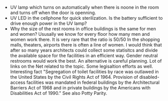 * UV lamp which turns on automatically when there is noone in the room and turns off when the door is openning.
* UV LED in the cellphone for quick sterilization. Is the battery sufficient to drive enough power in the UV lamp? 
* Why the size of the rest rooms in office buildings is the same for men and women? Ususally we know for every floor how many men and women work there. It is very rare that the ratio is 50/50 In the shopping malls, theaters, airports there is often a line of women. I would think that after so many years architects could collect some statisitcs and divide the available space for the facilities in an efficient way. Gender neutral restrooms would work the best. An alternative is careful planning. Lot of links on the Net related to the topic. Some legisaltion efforts as well. Interesting fact "Segregation of toilet facilities by race was outlawed in the United States by the Civil Rights Act of 1964. Provision of disabled-access facilities was mandated in federal buildings by the Architectural Barriers Act of 1968 and in private buildings by the Americans with Disabilities Act of 1990." See also Potty Parity.
